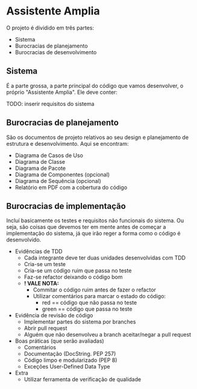 # Assistente Amplia

O projeto é dividido em três partes:

- Sistema
- Burocracias de planejamento
- Burocracias de desenvolvimento

## Sistema

É a parte grossa, a parte principal do código que vamos desenvolver, o próprio "Assistente Amplia". Ele deve conter:

TODO: inserir requisitos do sistema

## Burocracias de planejamento

São os documentos de projeto relativos ao seu design e planejamento de estrutura e desenvolvimento. Aqui se encontram:

- Diagrama de Casos de Uso
- Diagrama de Classe
- Diagrama de Pacote
- Diagrama de Componentes (opcional)
- Diagrama de Sequência (opcional)
- Relatório em PDF com a cobertura do código

## Burocracias de implementação

Incluí basicamente os testes e requisitos não funcionais do sistema. Ou seja, são coisas que devemos ter em mente antes de começar a implementação do sistema, já que irão reger a forma como o código é desenvolvido.

- Evidências de TDD
    - Cada integrante deve ter duas unidades desenvolvidas com TDD
    - Cria-se um teste
    - Cria-se um código ruim que passa no teste
    - Faz-se refactor deixando o código bom
    - **! VALE NOTA:**
        - Commitar o código ruim antes de fazer o refactor
        - Utilizar comentários para marcar o estado do código:
            - red == código que não passa no teste
            - green == código que passa no teste
- Evidência de revisão de código
    - Implementar partes do sistema por branches
    - Abrir pull request
    - Alguém que não desenvolveu a branch aceitar/negar a pull request
- Boas práticas (que serão avaliadas)
    - Comentários
    - Documentação (DocString. PEP 257)
    - Código limpo e modularizado (PEP 8)
    - Exceções User-Defined Data Type
- Extra
    - Utilizar ferramenta de verificação de qualidade


